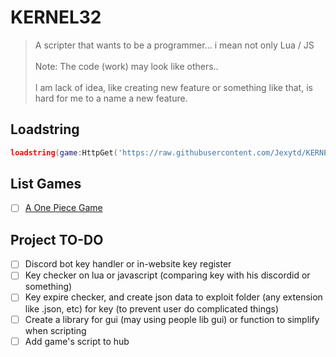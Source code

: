 # KERNEL32

> A scripter that wants to be a programmer... i mean not only Lua / JS </br></br> Note: The code (work) may look like others.. </br></br>I am lack of idea, like creating new feature or something like that, is hard for me to a name a new feature.

## Loadstring
```lua
loadstring(game:HttpGet('https://raw.githubusercontent.com/Jexytd/KERNEL32/main/loader/sc.lua',true))()
```

## List Games
- [ ] [A One Piece Game](https://www.roblox.com/games/8396586868)

## Project TO-DO
- [ ] Discord bot key handler or in-website key register
- [ ] Key checker on lua or javascript (comparing key with his discordid or something)
- [ ] Key expire checker, and create json data to exploit folder (any extension like .json, etc) for key (to prevent user do complicated things)
- [ ] Create a library for gui (may using people lib gui) or function to simplify when scripting
- [ ] Add game's script to hub
